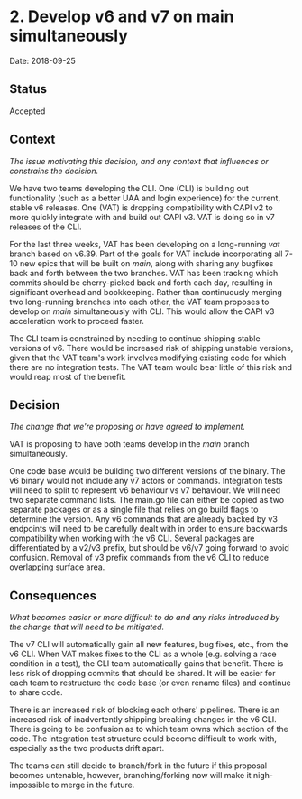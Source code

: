 # 2. Develop v6 and v7 on main simultaneously

Date: 2018-09-25

## Status

Accepted

## Context

_The issue motivating this decision, and any context that influences or constrains the decision._

We have two teams developing the CLI. 
One (CLI) is building out functionality (such as a better UAA and login experience) for the current, stable v6 releases. 
One (VAT) is dropping compatibility with CAPI v2 to more quickly integrate with and build out CAPI v3. 
VAT is doing so in v7 releases of the CLI.

For the last three weeks, 
VAT has been developing on a long-running _vat_ branch based on v6.39. 
Part of the goals for VAT include 
incorporating all 7-10 new epics that will be built on _main_,
along with sharing any bugfixes back and forth between the two branches.
VAT has been tracking which commits should be cherry-picked back and forth each day, 
resulting in significant overhead and bookkeeping.
Rather than continuously merging two long-running branches into each other, 
the VAT team proposes to develop on _main_ simultaneously with CLI.
This would allow the CAPI v3 acceleration work to proceed faster.

The CLI team is constrained by needing to continue shipping stable versions of v6. 
There would be increased risk of shipping unstable versions, 
given that the VAT team's work involves modifying existing code
for which there are no integration tests.
The VAT team would bear little of this risk
and would reap most of the benefit.

## Decision

_The change that we're proposing or have agreed to implement._

VAT is proposing to have both teams develop in the _main_ branch simultaneously.
 
One code base would be building two different versions of the binary.
The v6 binary would not include any v7 actors or commands.
Integration tests will need to split to represent v6 behaviour vs v7 behaviour.
We will need two separate command lists.
The main.go file can either be copied as two separate packages 
or as a single file that relies on go build flags to determine the version.
Any v6 commands that are already backed by v3 endpoints will need to be carefully dealt with
in order to ensure backwards compatibility when working with the v6 CLI.
Several packages are differentiated by a v2/v3 prefix,
but should be v6/v7 going forward to avoid confusion.
Removal of v3 prefix commands from the v6 CLI to reduce overlapping surface area.

## Consequences

_What becomes easier or more difficult to do and any risks introduced by the change that will need to be mitigated._

The v7 CLI will automatically gain all new features, bug fixes, etc., from the v6 CLI.
When VAT makes fixes to the CLI as a whole (e.g. solving a race condition in a test),
the CLI team automatically gains that benefit.
There is less risk of dropping commits that should be shared.
It will be easier for each team to restructure the code base (or even rename files) and continue to share code.

There is an increased risk of blocking each others' pipelines.
There is an increased risk of inadvertently shipping breaking changes in the v6 CLI.
There is going to be confusion as to which team owns which section of the code.
The integration test structure could become difficult to work with, especially as the two products drift apart.

The teams can still decide to branch/fork in the future if this proposal becomes untenable,
however, branching/forking now will make it nigh-impossible to merge in the future.
